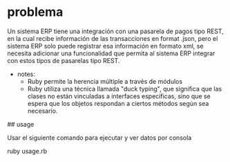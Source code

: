 # problema
Un sistema ERP tiene una integración con una pasarela de pagos tipo REST, en la cual recibe información de las transacciones en format .json, pero el sistema ERP solo puede
registrar esa información en formato xml, se necesita adicionar una funcionalidad que permita al sistema ERP integrar con estos tipos de pasarelas tipo REST.

* notes:
  - Ruby permite la herencia múltiple a través de módulos
  - Ruby utiliza una técnica llamada "duck typing", que significa que las clases no están vinculadas a interfaces específicas, sino que se espera que los objetos respondan a ciertos métodos según sea necesario.

## usage

Usar el siguiente comando para ejecutar y ver datos por consola 

ruby usage.rb
